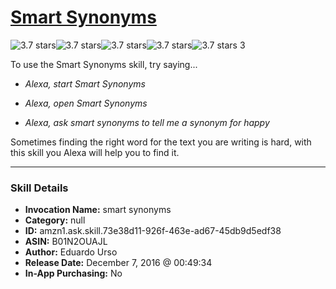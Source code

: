 # [Smart Synonyms](http://alexa.amazon.com/#skills/amzn1.ask.skill.73e38d11-926f-463e-ad67-45db9d5edf38)
![3.7 stars](../../images/ic_star_black_18dp_1x.png)![3.7 stars](../../images/ic_star_black_18dp_1x.png)![3.7 stars](../../images/ic_star_black_18dp_1x.png)![3.7 stars](../../images/ic_star_half_black_18dp_1x.png)![3.7 stars](../../images/ic_star_border_black_18dp_1x.png) 3

To use the Smart Synonyms skill, try saying...

* *Alexa, start Smart Synonyms*

* *Alexa, open Smart Synonyms*

* *Alexa, ask smart synonyms to tell me a synonym for happy*

Sometimes finding the right word for the text you are writing is hard, with this skill you Alexa will help you to find it.

***

### Skill Details

* **Invocation Name:** smart synonyms
* **Category:** null
* **ID:** amzn1.ask.skill.73e38d11-926f-463e-ad67-45db9d5edf38
* **ASIN:** B01N2OUAJL
* **Author:** Eduardo Urso
* **Release Date:** December 7, 2016 @ 00:49:34
* **In-App Purchasing:** No
